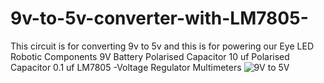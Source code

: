 # 9v-to-5v-converter-with-LM7805-

This circuit is for converting 9v to 5v and this is for powering our Eye LED Robotic
Components
9V Battery
Polarised Capacitor 10 uf
Polarised Capacitor 0.1 uf
LM7805 -Voltage Regulator
Multimeters
![9V to 5V](https://user-images.githubusercontent.com/85967188/127321886-63e75e95-2d95-420d-80fd-820ed8b18324.JPG)

